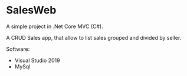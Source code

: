 # SalesWeb

A simple project in .Net Core MVC (C#).

A CRUD Sales app, that allow to list sales grouped and divided by seller.

Software: 
 - Visual Studio 2019
 - MySql
